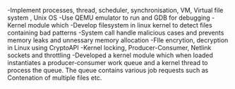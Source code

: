 -Implement processes, thread, scheduler, synchronisation, VM, Virtual file system , Unix OS
-Use QEMU emulator to run and GDB for debugging 
-Kernel module which 
-Develop filesystem in linux kernel to detect files containing bad patterns 
-System call handle malicious cases and prevents memory leaks and unnessary memory allocation
-FIle encrytion, decryption in Linux using CryptoAPI
-Kernel locking, Producer-Consumer, Netlink sockets and throttling 
-Developed a kernel module which when loaded instantiates a producer-consumer work queue and a kernel thread to process the queue. The queue contains various job requests such as  Contenation of multiple files etc.
